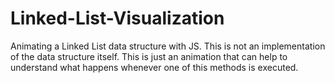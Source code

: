 # Linked-List-Visualization
Animating a Linked List data structure with JS. This is not an implementation of the data structure itself. This is just an animation that can help to understand
what happens whenever one of this methods is executed.
